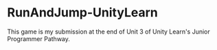 # RunAndJump-UnityLearn
This game is my submission at the end of Unit 3 of Unity Learn's Junior Programmer Pathway.
